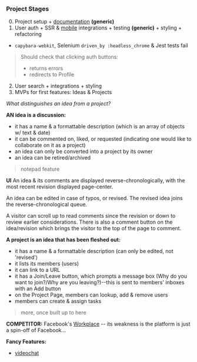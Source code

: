 ### Project Stages

0. Project setup + [documentation](https://github.com/English3000/Intro-to-Coding/tree/master) **(generic)**
1. User auth + SSR & [mobile](https://github.com/English3000/crdwk-app) integrations + testing **(generic)** + styling + refactoring
  * `capybara-webkit`, Selenium `driven_by :headless_chrome` & Jest tests fail
  > Should check that clicking auth buttons:
  >* returns errors
  >* redirects to Profile

2. User search + integrations + styling
3. MVPs for first features: Ideas & Projects

_What distinguishes an idea from a project?_

**AN idea is a discussion:**
+ it has a name & a formattable description (which is an array of objects w/ text & date)
+ it can be commented on, liked, or requested (indicating one would like to collaborate on it as a project)
+ an idea can only be converted into a project by its owner
+ an idea can be retired/archived
> notepad feature

**UI**
An idea & its comments are displayed reverse-chronologically, with the most recent revision displayed page-center.

An idea can be edited in case of typos, or revised. The revised idea joins the reverse-chronological queue.

A visitor can scroll up to read comments since the revision or down to review earlier considerations. There is also a comment button on the idea/revision which brings the visitor to the top of the page to comment.


**A project is an idea that has been fleshed out:**
+ it has a name & a formattable description (can only be edited, not 'revised')
+ it lists its members (users)
+ it can link to a URL
+ it has a Join/Leave button, which prompts a message box (Why do you want to join?/Why are you leaving?)--this is sent to members' inboxes with an Add button
+ on the Project Page, members can lookup, add & remove users
+ members can create & assign tasks
> more, once built up to here

**COMPETITOR:** Facebook's [Workplace](https://play.google.com/store/apps/details?id=com.facebook.work) -- its weakness is the platform is just a spin-off of Facebook...

**Fancy Features:**
* [videochat](https://medium.com/@jeanpaulsio/an-intro-to-webrtc-for-rails-developers-453c79a0d6a1)
